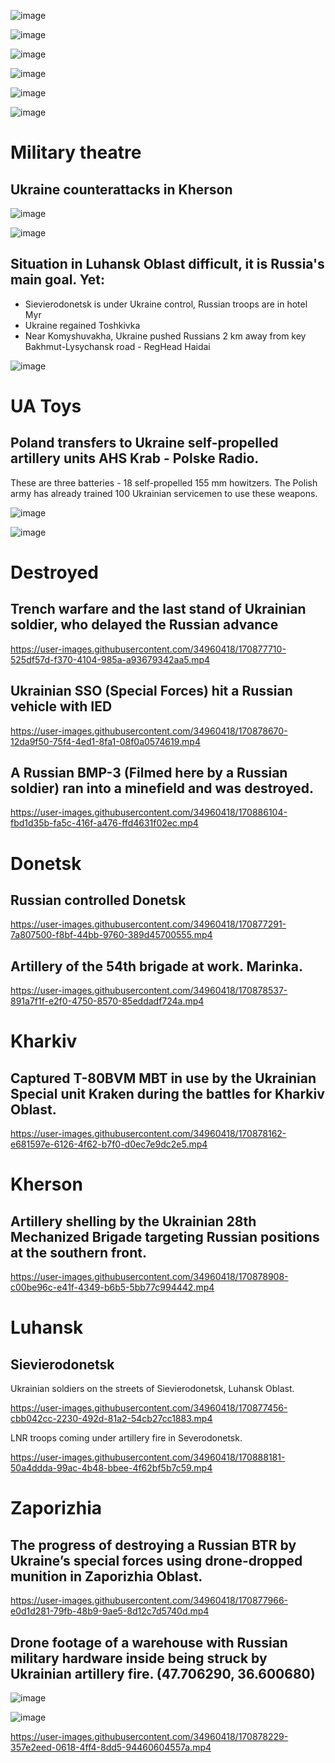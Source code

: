 ![image](https://user-images.githubusercontent.com/34960418/170879415-eb3da30e-06f5-4be7-8fbc-a437274a57d3.png)

![image](https://user-images.githubusercontent.com/34960418/170879463-8c7cfece-bb24-47c6-8dab-1580406a4cce.png)

![image](https://user-images.githubusercontent.com/34960418/170879213-91fbc4e8-b038-4db8-82c6-5dbb7b45582b.png)

![image](https://user-images.githubusercontent.com/34960418/170879224-06a5f7e1-c9c7-41b3-86bb-4591c75ccc03.png)

![image](https://user-images.githubusercontent.com/34960418/170879232-f2a6a198-cea2-461a-ba9b-d51a63b28fab.png)

![image](https://user-images.githubusercontent.com/34960418/170879248-8fbd3c18-cf71-4739-bcdd-c2acc0a67247.png)


# Military theatre

## Ukraine counterattacks in Kherson

![image](https://user-images.githubusercontent.com/34960418/170877143-370bc235-b799-4968-96c9-0f796f863e08.png)

![image](https://user-images.githubusercontent.com/34960418/170891194-6554ced2-fe3e-4a50-8d09-9635d96fd50f.png)


## Situation in Luhansk Oblast difficult, it is Russia's main goal. Yet: 

- Sievierodonetsk is under Ukraine control, Russian troops are in hotel Myr
- Ukraine regained Toshkivka
- Near Komyshuvakha, Ukraine pushed Russians 2 km away from key Bakhmut-Lysychansk road - RegHead Haidai

![image](https://user-images.githubusercontent.com/34960418/170878080-daaabed9-aa7f-4148-9b50-3eb84a25f6c2.png)


# UA Toys

## Poland transfers to Ukraine self-propelled artillery units AHS Krab - Polske Radio.

These are three batteries - 18 self-propelled 155 mm howitzers. The Polish army has already trained 100 Ukrainian servicemen to use these weapons.

![image](https://user-images.githubusercontent.com/34960418/170877338-c24f0929-3781-4ae4-9083-3b70d1978ff0.png)

![image](https://user-images.githubusercontent.com/34960418/170877865-39fc27e5-26b9-4712-814d-b639b981cc2a.png)


# Destroyed

## Trench warfare and the last stand of Ukrainian soldier, who delayed the Russian advance

https://user-images.githubusercontent.com/34960418/170877710-525df57d-f370-4104-985a-a93679342aa5.mp4


## Ukrainian SSO (Special Forces) hit a Russian vehicle with IED 

https://user-images.githubusercontent.com/34960418/170878670-12da9f50-75f4-4ed1-8fa1-08f0a0574619.mp4


## A Russian BMP-3 (Filmed here by a Russian soldier) ran into a minefield and was destroyed.

https://user-images.githubusercontent.com/34960418/170886104-fbd1d35b-fa5c-416f-a476-ffd4631f02ec.mp4


# Donetsk

## Russian controlled Donetsk

https://user-images.githubusercontent.com/34960418/170877291-7a807500-f8bf-44bb-9760-389d45700555.mp4


## Artillery of the 54th brigade at work. Marinka.

https://user-images.githubusercontent.com/34960418/170878537-891a7f1f-e2f0-4750-8570-85eddadf724a.mp4


# Kharkiv

## Captured T-80BVM MBT in use by the Ukrainian Special unit Kraken during the battles for Kharkiv Oblast.

https://user-images.githubusercontent.com/34960418/170878162-e681597e-6126-4f62-b7f0-d0ec7e9dc2e5.mp4


# Kherson

## Artillery shelling by the Ukrainian 28th Mechanized Brigade targeting Russian positions at the southern front.

https://user-images.githubusercontent.com/34960418/170878908-c00be96c-e41f-4349-b6b5-5bb77c994442.mp4


# Luhansk

## Sievierodonetsk

Ukrainian soldiers on the streets of Sievierodonetsk, Luhansk Oblast. 

https://user-images.githubusercontent.com/34960418/170877456-cbb042cc-2230-492d-81a2-54cb27cc1883.mp4


LNR troops coming under artillery fire in Severodonetsk. 

https://user-images.githubusercontent.com/34960418/170888181-50a4ddda-99ac-4b48-bbee-4f62bf5b7c59.mp4


# Zaporizhia

## The progress of destroying a Russian BTR by Ukraine’s special forces using drone-dropped munition in Zaporizhia Oblast.

https://user-images.githubusercontent.com/34960418/170877966-e0d1d281-79fb-48b9-9ae5-8d12c7d5740d.mp4


## Drone footage of a warehouse with Russian military hardware inside being struck by Ukrainian artillery fire. (47.706290, 36.600680)

![image](https://user-images.githubusercontent.com/34960418/170878265-57b2ce63-2be1-4415-9b23-df251fc48419.png)

![image](https://user-images.githubusercontent.com/34960418/170878275-ff9aefab-6f4d-4d70-a72f-298853c7162a.png)

https://user-images.githubusercontent.com/34960418/170878229-357e2eed-0618-4ff4-8dd5-94460604557a.mp4

